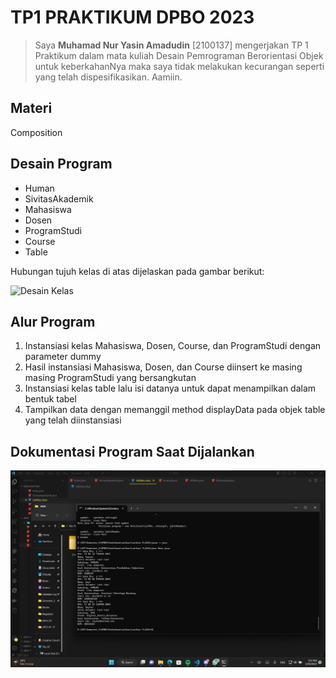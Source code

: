 # TP1 PRAKTIKUM DPBO 2023

> Saya **Muhamad Nur Yasin Amadudin** [2100137] mengerjakan
TP 1 Praktikum dalam
mata kuliah Desain Pemrograman Berorientasi Objek
untuk keberkahanNya maka saya tidak melakukan
kecurangan seperti yang telah dispesifikasikan. Aamiin.

## Materi
Composition

## Desain Program
- Human
- SivitasAkademik
- Mahasiswa
- Dosen
- ProgramStudi
- Course
- Table

Hubungan tujuh kelas di atas dijelaskan pada gambar berikut:

![Desain Kelas]()

## Alur Program
1. Instansiasi kelas Mahasiswa, Dosen, Course, dan ProgramStudi dengan parameter dummy
2. Hasil instansiasi Mahasiswa, Dosen, dan Course diinsert ke masing masing ProgramStudi yang bersangkutan
3. Instansiasi kelas table lalu isi datanya untuk dapat menampilkan dalam bentuk tabel
4. Tampilkan data dengan memanggil method displayData pada objek table yang telah diinstansiasi

## Dokumentasi Program Saat Dijalankan
![Dokumentasi Program Java](https://github.com/mnyasin26/LATIHAN2DPBO2023/blob/main/JAVA/Screenshot/JAVA_YASIN.png)
